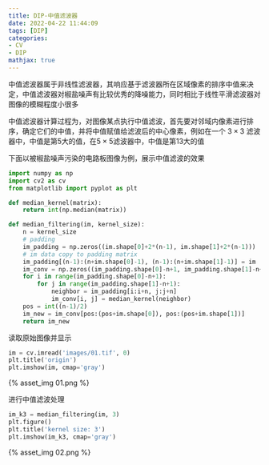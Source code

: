 ```yaml
---
title: DIP-中值滤波器
date: 2022-04-22 11:44:09
tags: [DIP]
categories:
- CV
- DIP
mathjax: true
---
```


中值滤波器属于非线性滤波器，其响应基于滤波器所在区域像素的排序中值来决定，中值滤波器对椒盐噪声有比较优秀的降噪能力，同时相比于线性平滑滤波器对图像的模糊程度小很多

中值滤波器计算过程为，对图像某点执行中值滤波，首先要对邻域内像素进行排序，确定它们的中值，并将中值赋值给滤波后的中心像素，例如在一个 $3 \times 3$ 滤波器中，中值是第5大的值，在$5 \times 5$滤波器中，中值是第13大的值

下面以被椒盐噪声污染的电路板图像为例，展示中值滤波的效果

```python
import numpy as np
import cv2 as cv
from matplotlib import pyplot as plt

def median_kernel(matrix):
    return int(np.median(matrix))

def median_filtering(im, kernel_size):
    n = kernel_size
    # padding
    im_padding = np.zeros((im.shape[0]+2*(n-1), im.shape[1]+2*(n-1)))
    # im data copy to padding matrix
    im_padding[(n-1):(n+im.shape[0]-1), (n-1):(n+im.shape[1]-1)] = im
    im_conv = np.zeros((im_padding.shape[0]-n+1, im_padding.shape[1]-n+1))
    for i in range(im_padding.shape[0]-n+1):
        for j in range(im_padding.shape[1]-n+1):
            neighbor = im_padding[i:i+n, j:j+n]
            im_conv[i, j] = median_kernel(neighbor)
    pos = int((n-1)/2)
    im_new = im_conv[pos:(pos+im.shape[0]), pos:(pos+im.shape[1])]
    return im_new
```

读取原始图像并显示

```python
im = cv.imread('images/01.tif', 0)
plt.title('origin')
plt.imshow(im, cmap='gray')
```

{% asset_img 01.png %}

进行中值滤波处理

```python
im_k3 = median_filtering(im, 3)
plt.figure()
plt.title('kernel size: 3')
plt.imshow(im_k3, cmap='gray')
```

{% asset_img 02.png %}
